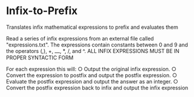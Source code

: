 # Infix-to-Prefix
Translates infix mathematical expressions to prefix and evaluates them


Read a series of infix expressions from an external file called "expressions.txt". The expressions contain constants between 0 and 9 and the operators (,), +, ⎼, *, /, and ^. ALL INFIX EXPRESSIONS MUST BE IN PROPER SYNTACTIC FORM

For each expression this will:
○ Output the original infix expression. 
○ Convert the expression to postfix and output the postfix expression. 
○ Evaluate the postfix expression and output the answer as an integer. ○ Convert the postfix expression back to infix and output the infix expression
